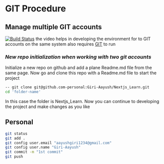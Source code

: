 # GIT Procedure

## Manage multiple GIT accounts

[![Build Status](https://img.shields.io/badge/%20-Youtube-red)](https://www.youtube.com/watch?v=lLgWWtOk7gk&t=37s)
the video helps in developing the environment for to GIT accounts on the same system
also requires [GIT](https://git-scm.com/) to run

### _New repo initialization when working with two git accounts_

Initialize a new repo on github and add a plane Readme.md file from the same page.
Now go and clone this repo with a Readme.md file to start the project

```sh
-- git clone git@github.com-personal:Giri-Aayush/Nextjs_Learn.git
cd 'folder-name'
```

In this case the folder is Nextjs_Learn.
Now you can continue to developing the project and make changes as you like

## Personal
```sh
git status
git add .
git config user.email "aayushgiri1234@gmail.com"
git config user.name "Giri-Aayush"
git commit -m "1st commit"
git push
```
